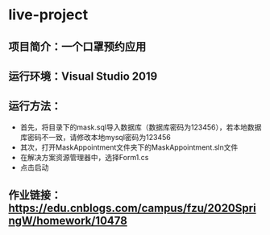 # live-project
## 项目简介：一个口罩预约应用
## 运行环境：Visual Studio 2019 
## 运行方法：
* 首先，将目录下的mask.sql导入数据库（数据库密码为123456），若本地数据库密码不一致，请修改本地mysql密码为123456
* 其次，打开MaskAppointment文件夹下的MaskAppointment.sln文件
* 在解决方案资源管理器中，选择Form1.cs
* 点击启动

## 作业链接：https://edu.cnblogs.com/campus/fzu/2020SpringW/homework/10478
